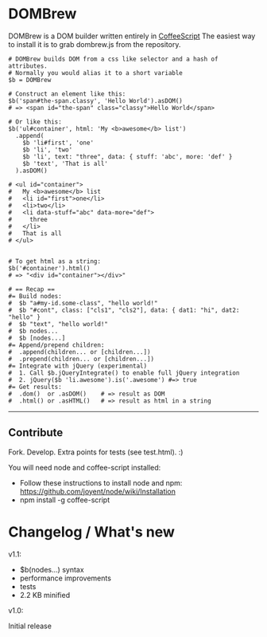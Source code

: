 # DOMBrew

DOMBrew is a DOM builder written entirely in [CoffeeScript](http://jashkenas.github.com/coffee-script/)
The easiest way to install it is to grab dombrew.js from the repository.

    # DOMBrew builds DOM from a css like selector and a hash of attributes.
    # Normally you would alias it to a short variable
    $b = DOMBrew

    # Construct an element like this:
    $b('span#the-span.classy', 'Hello World').asDOM()
    # => <span id="the-span" class="classy">Hello World</span>

    # Or like this:
    $b('ul#container', html: 'My <b>awesome</b> list')
      .append(
        $b 'li#first', 'one'
        $b 'li', 'two'
        $b 'li', text: "three", data: { stuff: 'abc', more: 'def' }
        $b 'text', 'That is all'                                    
      ).asDOM()
    
    # <ul id=​"container">​
    #   My <b>​awesome​</b>​ list
    #   <li id="first">​one​</li>​
    #   <li>​two​</li>​
    #   <li data-stuff=​"abc" data-more=​"def">
    #     ​three
    #   ​</li>​
    #   That is all
    # </ul>​


    # To get html as a string:
    $b('#container').html() 
    # => "<div id="container"></div>"

    # == Recap ==
    #= Build nodes:
    #  $b "a#my-id.some-class", "hello world!"
    #  $b "#cont", class: ["cls1", "cls2"], data: { dat1: "hi", dat2: "hello" }
    #  $b "text", "hello world!"
    #  $b nodes...
    #  $b [nodes...]
    #= Append/prepend children:
    #  .append(children... or [children...])
    #  .prepend(children... or [children...])
    #= Integrate with jQuery (experimental)
    #  1. Call $b.jQueryIntegrate() to enable full jQuery integration
    #  2. jQuery($b 'li.awesome').is('.awesome') #=> true
    #= Get results:
    #  .dom()  or .asDOM()    # => result as DOM
    #  .html() or .asHTML()   # => result as html in a string

---
## Contribute

Fork. Develop. Extra points for tests (see test.html). :)

You will need node and coffee-script installed:

* Follow these instructions to install node and npm: https://github.com/joyent/node/wiki/Installation
* npm install -g coffee-script

# Changelog / What's new

v1.1:

* $b(nodes...) syntax
* performance improvements
* tests
* 2.2 KB minified

v1.0:

Initial release
